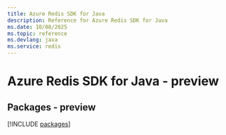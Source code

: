 ```yaml
---
title: Azure Redis SDK for Java
description: Reference for Azure Redis SDK for Java
ms.date: 10/08/2025
ms.topic: reference
ms.devlang: java
ms.service: redis
---
```

# Azure Redis SDK for Java - preview
## Packages - preview
[!INCLUDE [packages](redis-index.md)]